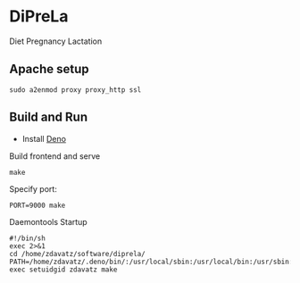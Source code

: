 # DiPreLa
Diet Pregnancy Lactation

## Apache setup
```
sudo a2enmod proxy proxy_http ssl
```

## Build and Run

- Install [Deno](https://deno.land/manual/getting_started/installation)

Build frontend and serve

```
make
```

Specify port:

```
PORT=9000 make
```
Daemontools Startup
```
#!/bin/sh
exec 2>&1
cd /home/zdavatz/software/diprela/
PATH=/home/zdavatz/.deno/bin/:/usr/local/sbin:/usr/local/bin:/usr/sbin:/usr/bin:/sbin:/bin
exec setuidgid zdavatz make
```
